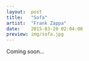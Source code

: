 ```yaml
---
layout:  post
title:   "Sofa"
artist:  "Frank Zappa"
date:    2015-03-20 02:04:00
preview: img/sofa.jpg
---
```


Coming soon...
